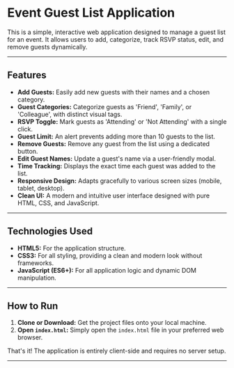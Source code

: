 # Event Guest List Application

This is a simple, interactive web application designed to manage a guest list for an event. It allows users to add, categorize, track RSVP status, edit, and remove guests dynamically.

---

## Features

- **Add Guests:** Easily add new guests with their names and a chosen category.
- **Guest Categories:** Categorize guests as 'Friend', 'Family', or 'Colleague', with distinct visual tags.
- **RSVP Toggle:** Mark guests as 'Attending' or 'Not Attending' with a single click.
- **Guest Limit:** An alert prevents adding more than 10 guests to the list.
- **Remove Guests:** Remove any guest from the list using a dedicated button.
- **Edit Guest Names:** Update a guest's name via a user-friendly modal.
- **Time Tracking:** Displays the exact time each guest was added to the list.
- **Responsive Design:** Adapts gracefully to various screen sizes (mobile, tablet, desktop).
- **Clean UI:** A modern and intuitive user interface designed with pure HTML, CSS, and JavaScript.

---

## Technologies Used

- **HTML5:** For the application structure.
- **CSS3:** For all styling, providing a clean and modern look without frameworks.
- **JavaScript (ES6+):** For all application logic and dynamic DOM manipulation.

---

## How to Run

1.  **Clone or Download:** Get the project files onto your local machine.
2.  **Open `index.html`:** Simply open the `index.html` file in your preferred web browser.

That's it! The application is entirely client-side and requires no server setup.

---


